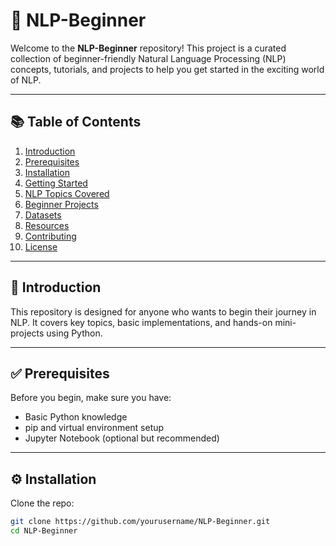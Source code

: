# 🧠 NLP-Beginner

Welcome to the **NLP-Beginner** repository! This project is a curated collection of beginner-friendly Natural Language Processing (NLP) concepts, tutorials, and projects to help you get started in the exciting world of NLP.

---

## 📚 Table of Contents

1. [Introduction](#introduction)
2. [Prerequisites](#prerequisites)
3. [Installation](#installation)
4. [Getting Started](#getting-started)
5. [NLP Topics Covered](#nlp-topics-covered)
6. [Beginner Projects](#beginner-projects)
7. [Datasets](#datasets)
8. [Resources](#resources)
9. [Contributing](#contributing)
10. [License](#license)

---

## 📖 Introduction

This repository is designed for anyone who wants to begin their journey in NLP. It covers key topics, basic implementations, and hands-on mini-projects using Python.

---

## ✅ Prerequisites

Before you begin, make sure you have:

- Basic Python knowledge
- pip and virtual environment setup
- Jupyter Notebook (optional but recommended)

---

## ⚙️ Installation

Clone the repo:

```bash
git clone https://github.com/yourusername/NLP-Beginner.git
cd NLP-Beginner

